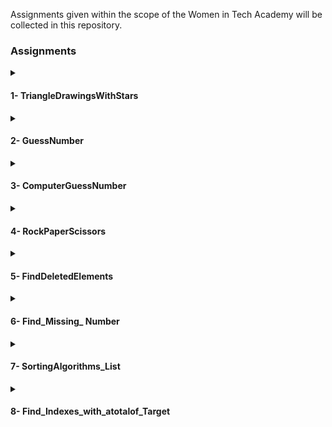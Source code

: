 Assignments given within the scope of the Women in Tech Academy will be collected in this repository.

<h3> Assignments </h3> 
<details>
<summary><h4> 1- TriangleDrawingsWithStars</h4></summary>

You can find the codes [here.](https://github.com/ececsk/womenintech_akademi_odev/blob/b94098409e1b9d78f5aa91e8e77211f780375837/1-TriangleDrawingsWithStars/TriangleDrawingsWithStars.py)

Output:

<img src="https://github.com/ececsk/womenintech_akademi_odev/blob/25b05f4638bb282b5f83b4ab7b5420327b33ed08/1-TriangleDrawingsWithStars/TriangleDrawingsWithStars.PNG" width="auto">
</details>

<details>
<summary><h4> 2- GuessNumber</h4></summary>
In this project, player tries to guess the number that is generated by system.
* If the player enters number and number is greater than right answer than system gives a hint that entered number is 'high' otherwise if number is smaller than right answer than it says 'lower'
* If the player enters the same number that is generated by system then program displays the winning message and game ends there.

You can find the codes [here.](https://github.com/ececsk/womenintech_akademi_odev/blob/b94098409e1b9d78f5aa91e8e77211f780375837/2-GuessNumber/GuessNumber.py)
 
Output:

<img src="https://github.com/ececsk/womenintech_akademi_odev/blob/25b05f4638bb282b5f83b4ab7b5420327b33ed08/2-GuessNumber/GuessNumber.PNG" width="auto">
</details>
<details>
<summary><h4> 3- ComputerGuessNumber</h4> </summary>
In this project, the computer tries to guess the number determined by the user.

You can find the codes [here.](https://github.com/ececsk/womenintech_akademi_odev/blob/b94098409e1b9d78f5aa91e8e77211f780375837/3-ComputerGuessNumber/ComputerGuessNumber.py)
 
Output:

<img src="https://github.com/ececsk/womenintech_akademi_odev/blob/25b05f4638bb282b5f83b4ab7b5420327b33ed08/3-ComputerGuessNumber/ComputerGuess.PNG" width="auto">
</details>

<details>
<summary><h4> 4- RockPaperScissors </h4></summary> 
In this project, the player choices the option among rock, paper and scissors. After that computer select. The winner is decided as per the rules.
Rules;
 
* Rock beats scissors
* Scissors beats paper
* Paper beats rock

You can find the codes [here.](https://github.com/ececsk/womenintech_akademi_odev/blob/b94098409e1b9d78f5aa91e8e77211f780375837/4-RockPaperScissors/RockPaperScissors.py)
 
Output:

<img src="https://github.com/ececsk/womenintech_akademi_odev/blob/25b05f4638bb282b5f83b4ab7b5420327b33ed08/4-RockPaperScissors/RockPaperScissors.PNG" width="auto">
</details>

<details>
<summary><h4> 5- FindDeletedElements</h4></summary>
Let's say you have a list of numbers from 0 to 20 in mixed order. There are n numbers missing from this list. Let's find the value of n and the missing numbers.

You can find the codes [here.](https://github.com/ececsk/womenintech_akademi_odev/blob/main/5-FindDeletedElements/FindDeletedElements.py)
 
Output:

<img src="https://github.com/ececsk/womenintech_akademi_odev/blob/main/5-FindDeletedElements/FindDeletedElements.PNG" width="auto">
</details>

<details>
<summary><h4> 6- Find_Missing_ Number </h4></summary>
Let's say we have a list of numbers from 0 to 100 in mixed order. 1 number is missing from this list. Let's find the missing number.

You can find the codes [here.](https://github.com/ececsk/womenintech_akademi_odev/blob/main/6-FindMissingNumber/FindMissingNumber.py)
 
Output:

<img src="https://github.com/ececsk/womenintech_akademi_odev/blob/main/6-FindMissingNumber/FindMissingNumber.PNG" width="auto">
</details>
<details>

<summary><h4> 7- SortingAlgorithms_List</h4></summary>
Sort the given list using sorting algorithms.

You can find the codes [here.](https://github.com/ececsk/womenintech_akademi_odev/blob/main/7-SortingAlgorithms_List/SortingAlgorithmsList.py)
 
Output:

<img src="https://github.com/ececsk/womenintech_akademi_odev/blob/main/7-SortingAlgorithms_List/SortingAlgorithmsList.PNG" width="auto">
</details>

<details>
<summary><h4> 8- Find_Indexes_with_atotalof_Target</h4></summary>
The function should take an integer array of nums and a target target variable and return indexes whose sum is target.

Rules: We cannot use the value in the same index twice.

 Example-1 :
Parameters: nums = [2,7,11,15], target = 9
Return Value: [0,1]
Explanation: Since the values in nums[0] and nums[1] add up to 9, our output is [0, 1].

 Example-2:
Parameters: nums = [3,2,4], target = 6
Return Value: [1,2]
Explanation: Since the values in nums[1] and nums[2] add up to 6, our output is [1, 2].
Note: [0,0] cannot be accepted as output here. Because we were told that we cannot use the same index.

 Example-3:
Parameters: nums = [3,2,4,1,3], target = 7
Return Value: [2,4]
Explanation: Since the values in nums[2] and nums[4] add up to 7, our output is [2, 4].

You can find the codes [here.](https://github.com/ececsk/womenintech_akademi_odev/blob/main/8-FindIndexeswithatotalofTarget/FindIndexes_totalofTarget.py)
 
Output:

<img src="https://github.com/ececsk/womenintech_akademi_odev/blob/main/8-FindIndexeswithatotalofTarget/FindIndexes_totalofTarget.PNG" width="auto">
</details>


